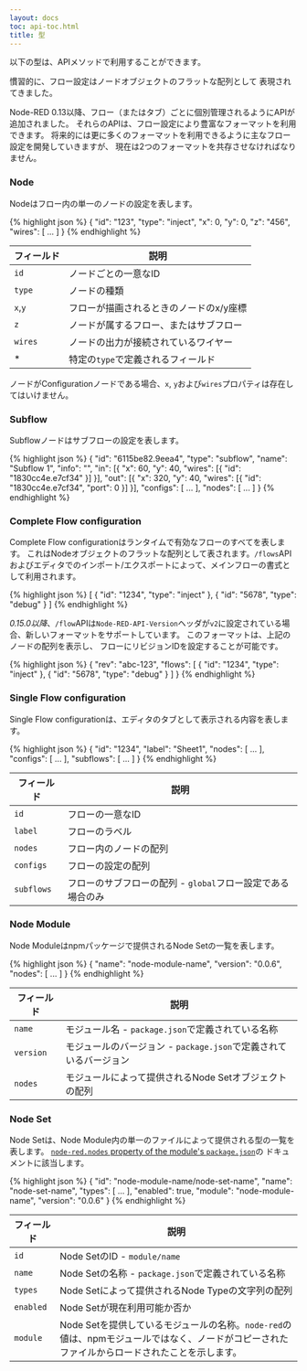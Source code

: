 ```yaml
---
layout: docs
toc: api-toc.html
title: 型
---
```


以下の型は、APIメソッドで利用することができます。

慣習的に、フロー設定はノードオブジェクトのフラットな配列として
表現されてきました。

Node-RED 0.13以降、フロー（またはタブ）ごとに個別管理されるようにAPIが追加されました。
それらのAPIは、フロー設定により豊富なフォーマットを利用できます。
将来的には更に多くのフォーマットを利用できるように主なフロー設定を開発していきますが、
現在は2つのフォーマットを共存させなければなりません。


### Node

Nodeはフロー内の単一のノードの設定を表します。

{% highlight json %}
{
  "id": "123",
  "type": "inject",
  "x": 0,
  "y": 0,
  "z": "456",
  "wires": [ ... ]
}
{% endhighlight %}

フィールド     | 説明
----------|-----------------------
`id`      | ノードごとの一意なID
`type`    | ノードの種類
`x`,`y`   | フローが描画されるときのノードのx/y座標
`z`       | ノードが属するフロー、またはサブフロー
`wires`   | ノードの出力が接続されているワイヤー
*         | 特定の`type`で定義されるフィールド

ノードがConfigurationノードである場合、`x`, `y`および`wires`プロパティは存在してはいけません。

### Subflow

Subflowノードはサブフローの設定を表します。

{% highlight json %}
{
  "id": "6115be82.9eea4",
  "type": "subflow",
  "name": "Subflow 1",
  "info": "",
  "in": [{
    "x": 60,
    "y": 40,
    "wires": [{
      "id": "1830cc4e.e7cf34"
    }]
  }],
  "out": [{
    "x": 320,
    "y": 40,
    "wires": [{
      "id": "1830cc4e.e7cf34",
      "port": 0
    }]
  }],
  "configs": [ ... ],
  "nodes": [ ... ]
}
{% endhighlight %}

### Complete Flow configuration

Complete Flow configurationはランタイムで有効なフローのすべてを表します。
これはNodeオブジェクトのフラットな配列として表されます。`/flows`APIおよびエディタでのインポート/エクスポートによって、メインフローの書式として利用されます。

{% highlight json %}
[
  {
    "id": "1234",
    "type": "inject"
  },
  {
    "id": "5678",
    "type": "debug"
  }
]
{% endhighlight %}

*0.15.0以降*、`/flow`APIは`Node-RED-API-Version`ヘッダが`v2`に設定されている場合、新しいフォーマットをサポートしています。
このフォーマットは、上記のノードの配列を表示し、
フローにリビジョンIDを設定することが可能です。

{% highlight json %}
{
    "rev": "abc-123",
    "flows": [
      {
        "id": "1234",
        "type": "inject"
      },
      {
        "id": "5678",
        "type": "debug"
      }
    ]
}
{% endhighlight %}


### Single Flow configuration

Single Flow configurationは、エディタのタブとして表示される内容を表します。


{% highlight json %}
{
  "id": "1234",
  "label": "Sheet1",
  "nodes": [ ... ],
  "configs": [ ... ],
  "subflows": [ ... ]
}
{% endhighlight %}

フィールド      | 説明
-----------|-----------------------
`id`       | フローの一意なID
`label`    | フローのラベル
`nodes`    | フロー内のノードの配列
`configs`  | フローの設定の配列
`subflows` | フローのサブフローの配列 - `global`フロー設定である場合のみ



### Node Module

Node Moduleはnpmパッケージで提供されるNode Setの一覧を表します。

{% highlight json %}
{
  "name": "node-module-name",
  "version": "0.0.6",
  "nodes": [ ... ]
}
{% endhighlight %}

フィールド     | 説明
----------|-----------------------
`name`    | モジュール名 - `package.json`で定義されている名称
`version` | モジュールのバージョン - `package.json`で定義されているバージョン
`nodes`   | モジュールによって提供されるNode Setオブジェクトの配列

### Node Set

Node Setは、Node Module内の単一のファイルによって提供される型の一覧を表します。
[`node-red.nodes` property of the module's `package.json`](/docs/creating-nodes/packaging#packagejson)の
ドキュメントに該当します。

{% highlight json %}
{
  "id": "node-module-name/node-set-name",
  "name": "node-set-name",
  "types": [ ... ],
  "enabled": true,
  "module": "node-module-name",
  "version": "0.0.6"
}
{% endhighlight %}

フィールド     | 説明
---------|-----------------------
`id`     | Node SetのID - `module/name`
`name`   | Node Setの名称 - `package.json`で定義されている名称
`types`  | Node Setによって提供されるNode Typeの文字列の配列
`enabled`| Node Setが現在利用可能か否か
`module` | Node Setを提供しているモジュールの名称。`node-red`の値は、npmモジュールではなく、ノードがコピーされたファイルからロードされたことを示します。
